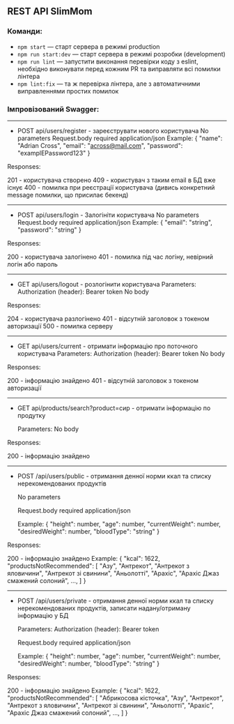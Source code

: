 ## REST API SlimMom

### Команди:

- `npm start` &mdash; старт сервера в режимі production
- `npm run start:dev` &mdash; старт сервера в режимі розробки (development)
- `npm run lint` &mdash; запустити виконання перевірки коду з eslint, необхідно виконувати перед кожним PR та виправляти всі помилки лінтера
- `npm lint:fix` &mdash; та ж перевірка лінтера, але з автоматичними виправленнями простих помилок

### Імпровізований Swagger:

---

- POST api/users/register - зареєструвати нового користувача
  No parameters
  Request.body required application/json
  Example:
  {
  "name": "Adrian Cross",
  "email": "across@mail.com",
  "password": "examplEPassword123"
  }

Responses:

201 - користувача створено
409 - користувач з таким email в БД вже існує
400 - помилка при реєстрації користувача (дивись конкретний message помилки, що присилає бекенд)

---

- POST api/users/login - Залогініти користувача
  No parameters
  Request.body required application/json
  Example:
  {
  "email": "string",
  "password": "string"
  }

Responses:

200 - користувача залогінено
401 - помилка під час логіну, невірний логін або пароль

---

- GET api/users/logout - розлогінити користувача
  Parameters:
  Authorization (header): Bearer token
  No body

Responses:

204 - користувача разлогінено
401 - відсутній заголовок з токеном авторизації
500 - помилка серверу

---

- GET api/users/current - отримати інформацію про поточного користувача
  Parameters:
  Authorization (header): Bearer token
  No body

Responses:

200 - інформацію знайдено
401 - відсутній заголовок з токеном авторизації

---

- GET api/products/search?product=сир - отримати інформацію по продутку

  Parameters:
  No body

Responses:

200 - інформацію знайдено

---

- POST /api/users/public - отримання денної норми ккал та списку нерекомендованих продуктів

  No parameters

  Request.body required application/json

  Example:
  {
  "height": number,
  "age": number,
  "currentWeight": number,
  "desiredWeight": number,
  "bloodType": "string"
  }

Responses:

200 - інформацію знайдено
Example:
{
"kcal": 1622,
"productsNotRecommended": [
"Азу",
"Антрекот",
"Антрекот з яловичини",
"Антрекот зі свинини",
"Аньолотті",
"Арахіс",
"Арахіс Джаз смажений солоний",
...,
]
}

---

- POST /api/users/private - отримання денної норми ккал та списку нерекомендованих продуктів, записати надану/отриману інформацію у БД

  Parameters:
  Authorization (header): Bearer token

  Request.body required application/json

  Example:
  {
  "height": number,
  "age": number,
  "currentWeight": number,
  "desiredWeight": number,
  "bloodType": "string"
  }

Responses:

200 - інформацію знайдено
Example:
{
"kcal": 1622,
"productsNotRecommended": [
"Абрикосова кісточка",
"Азу",
"Антрекот",
"Антрекот з яловичини",
"Антрекот зі свинини",
"Аньолотті",
"Арахіс",
"Арахіс Джаз смажений солоний",
...,
]
}
